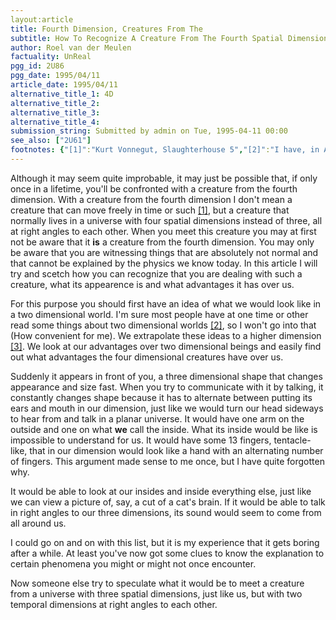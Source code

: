 ```yaml
---
layout:article
title: Fourth Dimension, Creatures From The
subtitle: How To Recognize A Creature From The Fourth Spatial Dimension
author: Roel van der Meulen
factuality: UnReal
pgg_id: 2U86
pgg_date: 1995/04/11
article_date: 1995/04/11
alternative_title_1: 4D
alternative_title_2: 
alternative_title_3: 
alternative_title_4: 
submission_string: Submitted by admin on Tue, 1995-04-11 00:00
see_also: ["2U61"]
footnotes: {"[1]":"Kurt Vonnegut, Slaughterhouse 5","[2]":"I have, in A.K. Dewdney's The Planiverse, but I got bored halfway. A famous other book is E.T. Abbot's Flatland","[3]":"See Rudy Rucker's The Fourth Dimension, which I unfortunately haven't read."}
---
```

<div>
<p>Although it may seem quite improbable, it may just be possible that, if only once in a lifetime, you'll be confronted with a creature from the fourth dimension. With a creature from the fourth dimension I don't mean a creature that can move freely in time or such <a href="#footnotes.1" class="footnote-link">[1]</a>, but a creature that normally lives in a universe with four spatial dimensions instead of three, all at right angles to each other. When you meet this creature you may at first not be aware that it <strong>is</strong> a creature from the fourth dimension. You may only be aware that you are witnessing things that are absolutely not normal and that cannot be explained by the physics we know today. In this article I will try and scetch how you can recognize that you are dealing with such a creature, what its appearence is and what advantages it has over us.</p>
<p>For this purpose you should first have an idea of what we would look like in a two dimensional world. I'm sure most people have at one time or other read some things about two dimensional worlds <a href="#footnotes.2" class="footnote-link">[2]</a>, so I won't go into that (How convenient for me). We extrapolate these ideas to a higher dimension <a href="#footnotes.3" class="footnote-link">[3]</a>. We look at our advantages over two dimensional beings and easily find out what advantages the four dimensional creatures have over us.</p>
<p>Suddenly it appears in front of you, a three dimensional shape that changes appearance and size fast. When you try to communicate with it by talking, it constantly changes shape because it has to alternate between putting its ears and mouth in our dimension, just like we would turn our head sideways to hear from and talk in a planar universe. It would have one arm on the outside and one on what <strong>we</strong> call the inside. What its inside would be like is impossible to understand for us. It would have some 13 fingers, tentacle-like, that in our dimension would look like a hand with an alternating number of fingers. This argument made sense to me once, but I have quite forgotten why.</p>
<p>It would be able to look at our insides and inside everything else, just like we can view a picture of, say, a cut of a cat's brain. If it would be able to talk in right angles to our three dimensions, its sound would seem to come from all around us.</p>
<p>I could go on and on with this list, but it is my experience that it gets boring after a while. At least you've now got some clues to know the explanation to certain phenomena you might or might not once encounter.</p>
<p>Now someone else try to speculate what it would be to meet a creature from a universe with three spatial dimensions, just like us, but with two temporal dimensions at right angles to each other.</p>
</div>
